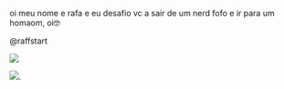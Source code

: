 oi meu nome e rafa e eu desafio vc a sair de um nerd fofo e ir para um homaom, oi🤓

@raffstart

![](https://media.tenor.com/5lLcKZgmIhgAAAAC/american-psycho-patrick-bateman.gif)














![](https://media.tenor.com/FzTZEG_jhskAAAAd/zoio.gif).

